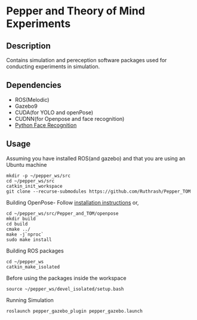 # Pepper and Theory of Mind Experiments 


## Description

Contains simulation and pereception software packages used for conducting experiments in simulation.

## Dependencies 
- ROS(Melodic)
- Gazebo9 
- CUDA(for YOLO and openPose)
- CUDNN(for Openpose and face recognition)
- [Python Face Recognition](https://pypi.org/project/face-recognition/)


## Usage

Assuming you have installed ROS(and gazebo) and that you are using an Ubuntu machine

```
mkdir -p ~/pepper_ws/src
cd ~/pepper_ws/src 
catkin_init_workspace
git clone --recurse-submodules https://github.com/Ruthrash/Pepper_TOM
```

Building OpenPose- Follow [installation instructions](https://github.com/tramper2/openpose/blob/master/doc/installation.md)  or,

```
cd ~/pepper_ws/src/Pepper_and_TOM/openpose
mkdir build 
cd build 
cmake ../
make -j`nproc`
sudo make install
```


Building ROS packages 

```
cd ~/pepper_ws
catkin_make_isolated 
```
Before using the packages inside the workspace

```
source ~/pepper_ws/devel_isolated/setup.bash

```

Running Simulation

```
roslaunch pepper_gazebo_plugin pepper_gazebo.launch
```



